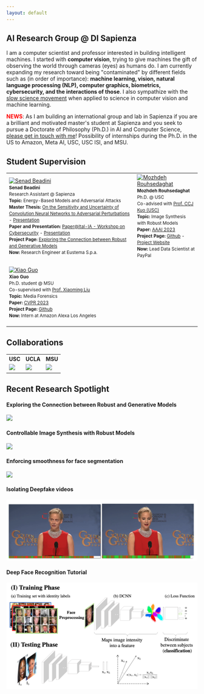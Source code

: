 ```yaml
---
layout: default
---
```


## AI Research Group @ DI Sapienza <a name="research"></a>
I am a computer scientist and professor interested in building intelligent machines. I started with **computer vision**, trying to give machines the gift of observing the world through cameras (eyes) as humans do. I am currently expanding my research toward being "contaminated" by different fields such as (in order of importance): **machine learning, vision, natural language processing (NLP), computer graphics, biometrics, cybersecurity, and the interactions of those**. I also sympathize with the [slow science movement](http://slow-science.org) when applied to science in computer vision and machine learning.

**<span style="color:red;">NEWS</span>**: As I am building an international group and lab in Sapienza if you are a brilliant and motivated master's student at Sapienza and you seek to pursue a Doctorate of Philosophy (Ph.D.) in AI and Computer Science, [please get in touch with me](workwithme.md)! Possibility of internships during the Ph.D. in the US to Amazon, Meta AI, USC, USC ISI, and MSU.


## Student Supervision

<table>
  <tr>
    <td><a href="https://www.linkedin.com/in/senadbeadini/" class="circle">
	<img height="128" width="128" src="https://senad96.github.io/assets/img/pic1.jpeg" alt="Senad Beadini"></a>
	<span style="white-space: pre-line">
		<small><b>Senad Beadini</b>
		Research Assistant @ Sapienza
		<b>Topic:</b> Energy-Based Models and Adversarial Attacks
		<b>Master Thesis:</b> <a href="https://github.com/senad96/TransformRobustness/blob/main/Master_Thesis_.pdf">On the Sensitivity and Uncertainty of Convolution Neural Networks to Adversarial Perturbations</a> - <a href="https://github.com/senad96/TransformRobustness/blob/main/presentation_master_thesis.pdf">Presentation</a>
		<b>Paper and Presentation:</b> <a href="https://arxiv.org/pdf/2304.04033.pdf">Paper@Ital-IA - Workshop on Cybersecurity</a> - <a href="https://www.ital-ia2023.it/submission/73/presentation">Presentation</a>
		<b>Project Page:</b> <a href="https://github.com/senad96/Robust-Generative">Exploring the Connection between Robust and Generative Models</a>
		<b>Now:</b> Research Engineer at Eustema S.p.a.
		</small>
	</span></td>
    <td><a href="https://www.linkedin.com/in/mozhdeh-rouhsedaghat/" class="circle">
	<img height="128" width="128" src="https://media.licdn.com/dms/image/D5603AQGuY34BpOtl2g/profile-displayphoto-shrink_800_800/0/1674153347712?e=1691020800&v=beta&t=9mZi7D1DV3jo7P0vxc4txI-5F_tZHn3D5VKrWncV6BU" alt="Mozhdeh Rouhsedaghat"></a>
	<span style="white-space: pre-line">
		<small><b>Mozhdeh Rouhsedaghat</b>
		Ph.D. @ USC
		Co-advised with <a href='https://mcl.usc.edu/people/cckuo/'>Prof. CCJ Kuo (USC)</a>
		<b>Topic:</b> Image Synthesis with Robust Models
		<b>Paper:</b> <a href="https://arxiv.org/pdf/2209.11549">AAAI 2023</a>
		<b>Project Page:</b> <a href="https://github.com/mozhdehrouhsedaghat/magic">Github</a> - <a href="https://mozhdehrouhsedaghat.github.io/magic.html">Project Website</a>
		<b>Now:</b> Lead Data Scientist at PayPal
		</small>
	</span></td>
  </tr>
  <tr>
    <td><a href="https://www.linkedin.com/in/mozhdeh-rouhsedaghat/" class="circle">
	<img height="128" width="128" src="https://secure.gravatar.com/avatar/1702159a636f2d0d50f308d79bd3a89b?s=800&d=identicon" alt="Xiao Guo"></a>
	<span style="white-space: pre-line">
		<small><b>Xiao Guo</b>
		Ph.D. student @ MSU
		Co-supervised with <a href="https://www.cse.msu.edu/~liuxm/index2.html">Prof. Xiaoming Liu</a>
		<b>Topic:</b> Media Forensics
		<b>Paper:</b> <a href="https://openaccess.thecvf.com/content/CVPR2023/papers/Guo_Hierarchical_Fine-Grained_Image_Forgery_Detection_and_Localization_CVPR_2023_paper.pdf">CVPR 2023</a>
		<b>Project Page:</b> <a href="https://github.com/CHELSEA234/HiFi_IFDL">Github</a>
		<b>Now:</b> Intern at Amazon Alexa Los Angeles
		</small>
	</span></td>
  </tr>
</table>


## Collaborations


<table>
    <tr>
      <th>USC</th>
      <th>UCLA</th>
      <th>MSU</th>
    </tr>
    <tr>
      <td><img width="120%" src='https://media.defense.gov/2020/Apr/28/2002289893/-1/-1/0/200428-N-NO090-1004.PNG'/></td>
      <td><img width="75%" src='https://upload.wikimedia.org/wikipedia/commons/thumb/0/0d/The_University_of_California_UCLA.svg/800px-The_University_of_California_UCLA.svg.png' /></td>
      <td><img width="120%" src='https://upload.wikimedia.org/wikipedia/en/thumb/5/53/Michigan_State_University_seal.svg/640px-Michigan_State_University_seal.svg.png'/></td>
    </tr>
</table>




## Recent Research Spotlight
#### Exploring the Connection between Robust and Generative Models
<a href="projects/Robust_generative"><img src="https://senad96.github.io/assets/img/inversion_c.png"></a>
#### Controllable Image Synthesis with Robust Models
<a href="projects/magic"><img src="https://mozhdehrouhsedaghat.github.io/static/images/header.png"></a>
#### Enforcing smoothness for face segmentation
<a href="projects/structure_via_consensus"><img src="https://iacopomasi.github.io/projects/structure_via_consensus/imgs/teaser.png"></a>
#### Isolating Deepfake videos
<a href="projects/dfd"><img src="projects/dfd/images/logo.png"></a>
#### Deep Face Recognition Tutorial
<a href="projects/deep_face_recognition"><img src="https://github.com/isi-vista/deep-face-recognition-tutorial/blob/master/face_rec.png?raw=true"> </a>
